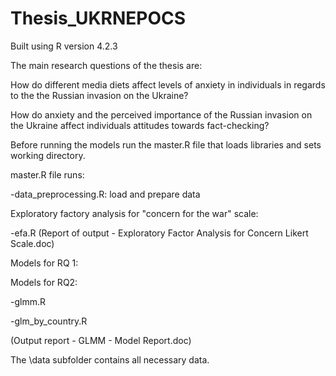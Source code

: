# Thesis_UKRNEPOCS

Built using R version 4.2.3

The main research questions of the thesis are:

How do different media diets affect levels of anxiety in individuals in regards to the the Russian invasion on the Ukraine?

How do anxiety and the perceived importance of the Russian invasion on the Ukraine affect individuals attitudes towards fact-checking?

Before running the models run the master.R file that loads libraries and sets working directory.

master.R file runs:

-data_preprocessing.R: load and prepare data


Exploratory factory analysis for "concern for the war" scale:

-efa.R (Report of output - Exploratory Factor Analysis for Concern Likert Scale.doc)

Models for RQ 1:

Models for RQ2:

-glmm.R

-glm_by_country.R

(Output report - GLMM - Model Report.doc)



The \data subfolder contains all necessary data.
